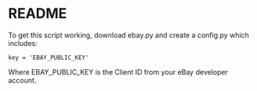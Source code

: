 # README
To get this script working, download ebay.py and create a config.py which includes:

```
key = 'EBAY_PUBLIC_KEY'
```

Where EBAY_PUBLIC_KEY is the Client ID from your eBay developer account.